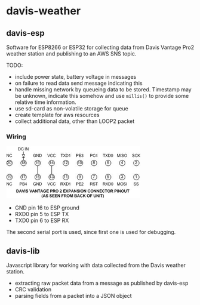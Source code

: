 # davis-weather

## davis-esp

Software for ESP8266 or ESP32 for collecting data from Davis Vantage Pro2 weather station and
publishing to an AWS SNS topic.

TODO:

- include power state, battery voltage in messages
- on failure to read data send message indicating this
- handle missing network by queueing data to be stored. Timestamp may be unknown, indicate this somehow and use `millis()` to provide some relative time information.
- use sd-card as non-volatile storage for queue
- create template for aws resources
- collect additional data, other than LOOP2 packet

### Wiring

![davis-port](davis-port.png)

- GND pin 16 to ESP ground
- RXD0 pin 5 to ESP TX
- TXD0 pin 6 to ESP RX

The second serial port is used, since first one is used for debugging.

## davis-lib

Javascript library for working with data collected from the Davis weather station.

- extracting raw packet data from a message as published by davis-esp
- CRC validation
- parsing fields from a packet into a JSON object
